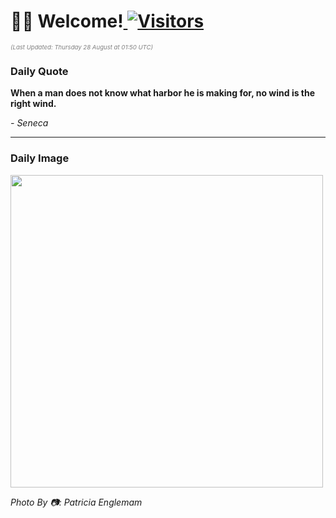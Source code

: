 <h1>👋🏽 Welcome!<a href="https://github.com/OmitNomis/"> <img src="https://visitor-badge.laobi.icu/badge?page_id=OmitNomis" alt="Visitors"></a></h1>

<i><p style="font-size: 0.6rem; color:gray">(Last Updated: Thursday 28 August at 01:50 UTC)</p></i>

<h3> Daily Quote </h3>
<b><p>When a man does not know what harbor he is making for, no wind is the right wind.</p></b>
<i><caption style="font-size: 0.8rem; color:gray;">- Seneca</caption></i>


<hr>

<h3>Daily Image</h3>
<a href="https://images.pexels.com/photos/33631581/pexels-photo-33631581.jpeg" target="_blank"><img style="height:500px;" src="https://images.pexels.com/photos/33631581/pexels-photo-33631581.jpeg"/></a>

<i><caption style="font-size: 0.8rem; color:gray;"> Photo By 📷: Patricia  Englemam</caption></i>
